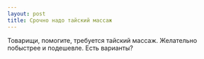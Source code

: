 ```yaml
---
layout: post 
title: Срочно надо тайский массаж 
--- 
```

Товарищи, помогите, требуется тайский массаж. Желательно побыстрее и подешевле. Есть варианты?